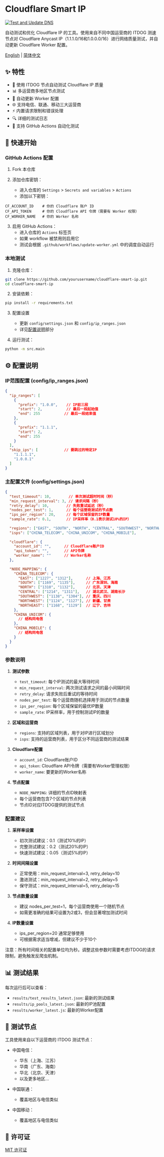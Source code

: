 # Cloudflare Smart IP

[![Test and Update DNS](https://github.com/FutureUnreal/Cloudflare-Smart-IP/actions/workflows/update-worker.yml/badge.svg)](https://github.com/FutureUnreal/Cloudflare-Smart-IP/actions/workflows/update-worker.yml)

自动测试和优化 Cloudflare IP 的工具。使用来自不同中国运营商的 ITDOG 测速节点对 Cloudflare Anycast IP（1.1.1.0/16和1.0.0.0/16）进行网络质量测试，并自动更新 Cloudflare Worker 配置。

[English](./README.md) | [简体中文](#简体中文)

## ✨ 特性

- 🚀 使用 ITDOG 节点自动测试 Cloudflare IP 质量
- 📊 多运营商多地区节点测试
- 🔄 自动更新 Worker 配置
- 🌐 支持电信、联通、移动三大运营商
- ⚡ 内置请求限制和错误处理
- 🔍 详细的测试日志
- 🤖 支持 GitHub Actions 自动化测试

## 🚀 快速开始

### GitHub Actions 配置

1. Fork 本仓库

2. 添加仓库密钥：
   - 进入仓库的 `Settings` > `Secrets and variables` > `Actions`
   - 添加以下密钥：
```
CF_ACCOUNT_ID    # 你的 Cloudflare 账户 ID
CF_API_TOKEN     # 你的 Cloudflare API 令牌（需要有 Worker 权限）
CF_WORKER_NAME   # 你的 Worker 名称
```

3. 启用 GitHub Actions：
   - 进入仓库的 `Actions` 标签页
   - 如果 workflow 被禁用则启用它
   - 测试会根据 `.github/workflows/update-worker.yml` 中的调度自动运行

### 本地测试

1. 克隆仓库：
```bash
git clone https://github.com/yourusername/cloudflare-smart-ip.git
cd cloudflare-smart-ip
```

2. 安装依赖：
```bash
pip install -r requirements.txt
```

3. 配置设置
   - 更新 `config/settings.json` 和 `config/ip_ranges.json`
   - 详见[配置说明](#%EF%B8%8F-配置说明)部分

4. 运行测试：
```bash
python -m src.main
```

## ⚙️ 配置说明

### IP范围配置 (config/ip_ranges.json)
```json
{
  "ip_ranges": [
    {
      "prefix": "1.0.0",    // IP前三段
      "start": 2,           // 最后一段起始值
      "end": 255           // 最后一段结束值
    },
    {
      "prefix": "1.1.1",
      "start": 2,
      "end": 255
    }
  ],
  "skip_ips": [            // 要跳过的特定IP
    "1.1.1.1",
    "1.0.0.1"
  ]
}
```

### 主配置文件 (config/settings.json)
```json
{
  "test_timeout": 10,        // 单次测试超时时间（秒）
  "min_request_interval": 3, // 请求间隔（秒）
  "retry_delay": 10,        // 失败重试延迟（秒）
  "nodes_per_test": 1,      // 每个运营商测试的节点数
  "ips_per_region": 20,     // 每个区域保留的IP数量
  "sample_rate": 0.1,       // IP采样率（0.1表示测试10%的IP）
  
  "regions": ["EAST", "SOUTH", "NORTH", "CENTRAL", "SOUTHWEST", "NORTHWEST", "NORTHEAST"],
  "isps": ["CHINA_TELECOM", "CHINA_UNICOM", "CHINA_MOBILE"],
  
  "cloudflare": {
    "account_id": "",      // Cloudflare账户ID
    "api_token": "",       // API令牌
    "worker_name": ""      // Worker名称
  },
  
  "NODE_MAPPING": {
    "CHINA_TELECOM": {
      "EAST": ["1227", "1312"],      // 上海、江苏
      "SOUTH": ["1169", "1135"],     // 广东深圳、海南
      "NORTH": ["1310", "1132"],     // 北京、天津
      "CENTRAL": ["1214", "1311"],   // 湖北武汉、湖南长沙
      "SOUTHWEST": ["1138", "1304"], // 重庆、四川
      "NORTHWEST": ["1124", "1127"], // 新疆、甘肃
      "NORTHEAST": ["1168", "1129"]  // 辽宁、吉林
    },
    "CHINA_UNICOM": {
      // 结构同电信
    },
    "CHINA_MOBILE": {
      // 结构同电信
    }
  }
}
```

### 参数说明

1. **测试参数**
   - `test_timeout`: 每个IP测试的最大等待时间
   - `min_request_interval`: 两次测试请求之间的最小间隔时间
   - `retry_delay`: 请求失败后重试的等待时间
   - `nodes_per_test`: 每个运营商随机选择用于测试的节点数量
   - `ips_per_region`: 每个区域保留的最优IP数量
   - `sample_rate`: IP采样率，用于控制测试IP的数量

2. **区域和运营商**
   - `regions`: 支持的区域列表，用于对IP进行区域划分
   - `isps`: 支持的运营商列表，用于区分不同运营商的测试结果

3. **Cloudflare配置**
   - `account_id`: Cloudflare账户ID
   - `api_token`: Cloudflare API令牌（需要有Worker管理权限）
   - `worker_name`: 要更新的Worker名称

4. **节点配置**
   - `NODE_MAPPING`: 详细的节点ID映射表
   - 每个运营商包含7个区域的节点列表
   - 节点ID对应ITDOG提供的测试节点

### 配置建议

1. **采样率设置**
   - 初次测试建议：0.1（测试10%的IP）
   - 完整测试建议：0.2（测试20%的IP）
   - 快速测试建议：0.05（测试5%的IP）

2. **时间间隔设置**
   - 正常使用：min_request_interval=3, retry_delay=10
   - 激进测试：min_request_interval=2, retry_delay=5
   - 保守测试：min_request_interval=5, retry_delay=15

3. **节点数量设置**
   - 建议 nodes_per_test=1，每个运营商使用一个随机节点
   - 如需更准确的结果可设置为2或3，但会显著增加测试时间

4. **IP数量设置**
   - ips_per_region=20 通常足够使用
   - 可根据需求适当增减，但建议不少于10个

注意：所有时间相关的配置单位均为秒。调整这些参数时需要考虑ITDOG的请求限制，避免触发反爬虫机制。

## 📊 测试结果

每次运行后可以查看：
- `results/test_results_latest.json`: 最新的测试结果
- `results/ip_pools_latest.json`: 最新的IP池配置
- `results/worker_latest.js`: 最新的Worker配置

## 🌟 测试节点

工具使用来自以下运营商的 ITDOG 测试节点：

- 中国电信：
  - 华东（上海、江苏）
  - 华南（广东、海南）
  - 华北（北京、天津）
  - 以及更多地区...

- 中国联通：
  - 覆盖地区与电信类似

- 中国移动：
  - 覆盖地区与电信类似

## 📃 许可证

[MIT 许可证](./LICENSE)
